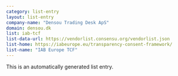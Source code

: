 ```yaml
---
category: list-entry
layout: list-entry
company-name: "Densou Trading Desk ApS"
domain: densou.dk
list: iab-tcf
list-data-url: https://vendorlist.consensu.org/vendorlist.json
list-home: https://iabeurope.eu/transparency-consent-framework/
list-name: "IAB Europe TCF"
---
```


This is an automatically generated list entry.
